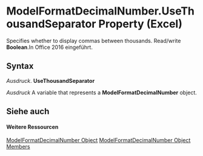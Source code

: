 
# ModelFormatDecimalNumber.UseThousandSeparator Property (Excel)

Specifies whether to display commas between thousands. Read/write  **Boolean**.In Office 2016 eingeführt.


## Syntax

 _Ausdruck_. **UseThousandSeparator**

 _Ausdruck_ A variable that represents a **ModelFormatDecimalNumber** object.


## Siehe auch


#### Weitere Ressourcen


[ModelFormatDecimalNumber Object](1080e484-4ec0-abdc-6322-5d83201c59fb.md)
[ModelFormatDecimalNumber Object Members](http://msdn.microsoft.com/library/5776edec-3b80-7eb1-c8bb-f6adc9a082e0%28Office.15%29.aspx)